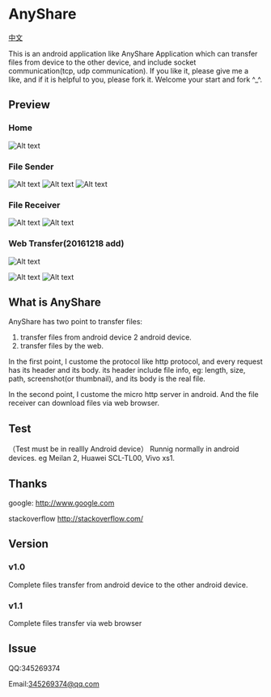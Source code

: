 # AnyShare
[中文](https://github.com/mayubao/KuaiChuan/blob/master/README.md)

This is an android application like AnyShare Application which can transfer files from device to the other device, and include socket communication(tcp, udp communication). If you like it, please give me a like, and if it is helpful to you, please fork it. Welcome your start and fork ^_^.

## Preview

### Home ###
![Alt text](https://github.com/mayubao/KuaiChuan/blob/master/ScreenShot/home.gif)

### File Sender ###
![Alt text](https://github.com/mayubao/KuaiChuan/blob/master/ScreenShot/fs_1.gif)
![Alt text](https://github.com/mayubao/KuaiChuan/blob/master/ScreenShot/fs_2.gif)
![Alt text](https://github.com/mayubao/KuaiChuan/blob/master/ScreenShot/fs_3.gif)
### File Receiver ###
![Alt text](https://github.com/mayubao/KuaiChuan/blob/master/ScreenShot/fr_1.gif)
![Alt text](https://github.com/mayubao/KuaiChuan/blob/master/ScreenShot/fr_2.gif)

### Web Transfer(20161218 add) ###
![Alt text](https://github.com/mayubao/KuaiChuan/blob/master/ScreenShot/w_1.gif)

![Alt text](https://github.com/mayubao/KuaiChuan/blob/master/ScreenShot/w_2.jpg)
![Alt text](https://github.com/mayubao/KuaiChuan/blob/master/ScreenShot/w_3.jpg)

## What is AnyShare

AnyShare has two point to transfer files:

1. transfer files from android device 2 android device.
2. transfer files by the web.

In the first point, I custome the protocol like http protocol, and every request has its header and its body.
its header include file info, eg: length, size, path, screenshot(or thumbnail), and its body is the real file.

In the second point, I custome the micro http server in android. And the file receiver can download files via web browser.


## Test
（Test must be in reallly Android device）
Runnig normally in android devices. eg Meilan 2, Huawei SCL-TL00, Vivo xs1.

## Thanks

google: <http://www.google.com>

stackoverflow  <http://stackoverflow.com/>


## Version

### v1.0 ###
Complete files transfer from android device to the other android device.

### v1.1 ###
Complete files transfer via web browser

## Issue
QQ:345269374

Email:345269374@qq.com
